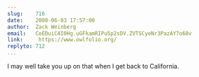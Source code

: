 ```yaml
---
slug:    716
date:    2008-06-03 17:57:00
author:  Zack Weinberg
email:   CoEDuiC4I0Hg.uGFkamRIPu5p2sDV.ZVTSCyeNr3PazAY7o68v
link:     https://www.owlfolio.org/
replyto: 712
...
```


I may well take you up on that when I get back to California.
